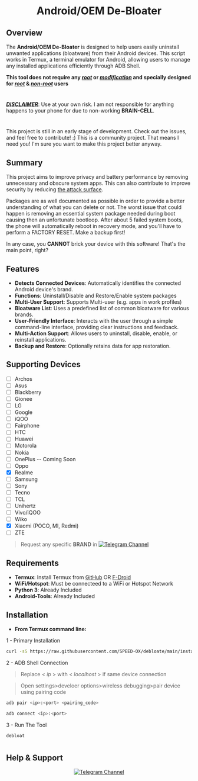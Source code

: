 <div align="center">
  
  # Android/OEM De-Bloater
  
</div>

## Overview
The **Android/OEM De-Bloater** is designed to help users easily uninstall unwanted applications (bloatware) from their Android devices. This script works in Termux, a terminal emulator for Android, allowing users to manage any installed applications efficiently through ADB Shell.

**This tool does not require any 	***<ins>root</ins>*** or ***<ins>modification</ins>*** and specially designed for ***<ins>root</ins>*** & ***<ins>non-root</ins>*** users**

#
***<ins>DISCLAIMER</ins>***: Use at your own risk. I am not responsible for anything happens to your phone for due to non-working **BRAIN-CELL**. 
#

This project is still in an early stage of development. Check out the issues, and feel free to contribute!  :) This is a community project.
That means I need you! I'm sure you want to make this project better anyway.

## Summary

This project aims to improve privacy and battery performance by removing unnecessary and obscure system apps.
This can also contribute to improve security by reducing [the attack surface](https://en.wikipedia.org/wiki/Attack_surface).

Packages are as well documented as possible in order to provide a better
understanding of what you can delete or not. The worst issue that could happen
is removing an essential system package needed during boot causing then an unfortunate
bootloop. After about 5 failed system boots, the phone will automatically reboot
in recovery mode, and you'll have to perform a FACTORY RESET. Make a backup first!

In any case, you **CANNOT** brick your device with this software!
That's the main point, right?

## Features
- **Detects Connected Devices**: Automatically identifies the connected Android device's brand.
- **Functions**: Uninstall/Disable and Restore/Enable system packages
- **Multi-User Support**: Supports Multi-user (e.g. apps in work profiles)
- **Bloatware List**: Uses a predefined list of common bloatware for various brands.
- **User-Friendly Interface**: Interacts with the user through a simple command-line interface, providing clear instructions and feedback.
- **Multi-Action Support**: Allows users to uninstall, disable, enable, or reinstall applications.
- **Backup and Restore**: Optionally retains data for app restoration.

## Supporting Devices

- [ ] Archos
- [ ] Asus
- [ ] Blackberry
- [ ] Gionee
- [ ] LG
- [ ] Google
- [ ] iQOO
- [ ] Fairphone
- [ ] HTC
- [ ] Huawei
- [ ] Motorola
- [ ] Nokia
- [ ] OnePlus -- Coming Soon
- [ ] Oppo
- [x] Realme
- [ ] Samsung
- [ ] Sony
- [ ] Tecno
- [ ] TCL
- [ ] Unihertz
- [ ] Vivo/iQOO
- [ ] Wiko
- [x] Xiaomi (POCO, MI, Redmi)
- [ ] ZTE
> Request any specific **BRAND** in <space> [![Telegram Channel](https://img.shields.io/badge/-telegram-red?color=white&logo=telegram&logoColor=blue)](https://t.me/TechGeekZ_chat)

## Requirements
- **Termux**: Install Termux from [GitHub](https://github.com/termux/termux-app/releases) OR [F-Droid](https://f-droid.org/packages/com.termux/)
- **WiFi/Hotspot**: Must be connecteed to a WiFi or Hotspot Network
- **Python 3**: Already Included
- **Android-Tools**: Already Included

## Installation
- **From Termux command line:**

1 - Primary Installation
```bash
curl -sS https://raw.githubusercontent.com/SPEED-OX/debloate/main/install.sh | bash
```
2 - ADB Shell Connection

> Replace < *ip* > with < *localhost* > if same device connection

> Open settings>develoer options>wireless debugging>pair device using pairing code

```bash
adb pair <ip>:<port> <pairing_code>
```
```bash
adb connect <ip>:<port>
```
3 - Run The Tool
```bash
debloat
```
#
## Help & Support
<div align="center">
  
[![Telegram Channel](https://img.shields.io/badge/-telegram-red?color=white&logo=telegram&logoColor=blue)](https://t.me/TechGeekZ_CH)
